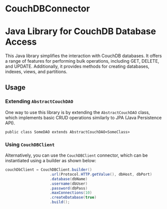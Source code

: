# CouchDBConnector

# Java Library for CouchDB Database Access

This Java library simplifies the interaction with CouchDB databases. It offers a range of features for performing bulk operations, including GET, DELETE, and UPDATE. Additionally, it provides methods for creating databases, indexes, views, and partitions.

## Usage

### Extending `AbstractCouchDAO`

One way to use this library is by extending the `AbstractCouchDAO` class, which implements basic CRUD operations similarly to JPA (Java Persistence API).

`public class SomeDAO extends AbstractCouchDAO<SomeClass>`

### Using `CouchDBClient`

Alternatively, you can use the `CouchDBClient` connector, which can be instantiated using a builder as shown below:

```java
couchDbClient = CouchDBClient.builder()
                    .url(Protocol.HTTP.getValue(), dbHost, dbPort)
                    .database(dbName)
                    .username(dbUser)
                    .password(dbPass)
                    .maxConnections(10)
                    .createDatabase(true)
                    .build();

